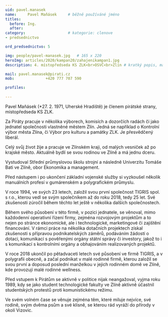 ```yaml
---
uid: pavel.manasek
name:     Pavel Maňásek  	# běžně používáné jméno
titles:
  before: Ing.
  after:
category:                   # kategorie: clenove
- predsednictvo

ord_predsednictvo: 5

img: people/pavel-manasek.jpg   # 165 x 220
heroImg: articles/2020/kampan20/zahajenikampan1.jpg
description: 4. místopředseda KS ZLK<br>OSVČ<br>Zlín # kratký popis, max 160 znaků

mail: pavel.manasek@pirati.cz
mob:			  +420 777 707 590

profiles:
  
---
```

Pavel Maňásek (*27. 2. 1971, Uherské Hradiště) je členem pirátské strany, místopředseda KS ZLK. 

Za Piráty pracuje v několika výborech, komisích a dozorčích radách či jako jednatel společnosti vlastněné městem Zlín. Jedná se například o Kontrolní výbor města Zlína, či Výbor pro kulturu a památky ZLK. Je přesvědčený liberál.

Celý svůj život žije a pracuje ve Zlínském kraji, od malých vesniček až po krajské město. Aktuálně bydlí se svou rodinou ve Zlíně a má jednu dceru. 

Vystudoval Střední průmyslovou školu strojní a následně Univerzitu Tomáše Bati ve Zlíně, obor Ekonomika a management. 

Před nástupem i po ukončení základní vojenské služby si vyzkoušel několik manuálních profesí v gumárenském a polygrafickém průmyslu. 

V roce 1994, ve svých 23 letech, založil svou první společnost TIGRIS spol. s r.o., kterou vedl se svým společníkem až do roku 2018, tedy 25 let. Své zkušenosti zúročil během těchto let ještě v několika dalších společnostech.

Během svého působení v této firmě, v pozici jednatele, se věnoval, mimo každodenní operativní řízení firmy, zejména rozvojovým projektům a to nejen po stránce ekonomické, ale i technologické, marketingové či zajištění financování. V rámci práce na několika dotačních projektech získal zkušenosti s přípravou podnikatelských záměrů, podáváním žádostí o dotaci, komunikací s pověřenými orgány státní správy či investory, jakož to i s komunikací s kontrolními orgány a obhajováním realizovaných projektů. 

V roce 2018 ukončil po pětadvaceti letech své působení ve firmě TIGRIS, a v polygrafii obecně, a začal podnikat v malé rodinné firmě, kterou založil se svou první a doposud poslední manželkou v jejich rodinném domě ve Zlíně, kde provozují malé rodinné wellness.

Před vstupem k Pirátům se aktivně v politice nijak neangažoval, vyjma roku 1989, kdy se jako student technologické fakulty ve Zlíně aktivně účastnil studentských protestů proti komunistickému režimu. 

Ve svém volném čase se věnuje zejména těm, které miluje nejvíce, své rodině, svým dvěma psům a své klisně, se kterou rád vyráží do přírody v okolí Vizovic.
